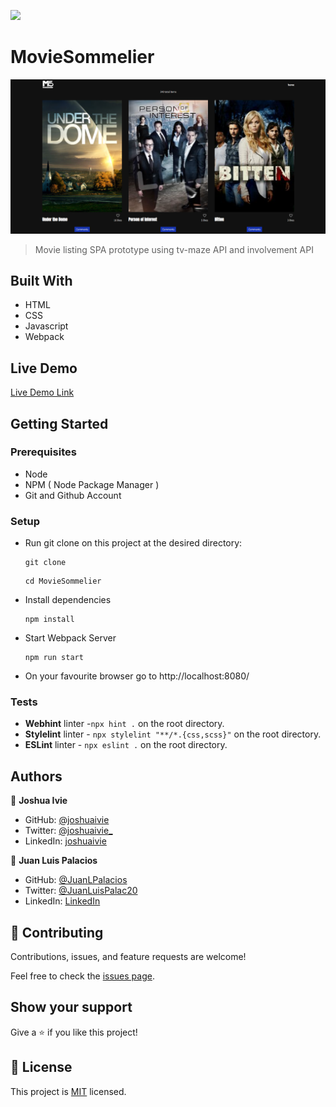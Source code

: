 ![](https://img.shields.io/badge/Microverse-blueviolet)

# MovieSommelier

![screenshot](./screenshot.png)

> Movie listing SPA prototype using tv-maze API and involvement API

## Built With

- HTML
- CSS
- Javascript
- Webpack

## Live Demo

[Live Demo Link](https://juanlpalacios.github.io/MovieSommelier/)

## Getting Started

### Prerequisites

- Node
- NPM ( Node Package Manager )
- Git and Github Account

### Setup

- Run git clone on this project at the desired directory:
  ```
  git clone
  ```
  ```
  cd MovieSommelier
  ```
- Install dependencies

  ```
  npm install
  ```

- Start Webpack Server
  ```
  npm run start
  ```
- On your favourite browser go to http://localhost:8080/

### Tests

- **Webhint** linter -`npx hint .` on the root directory.
- **Stylelint** linter - `npx stylelint "**/*.{css,scss}"` on the root directory.
- **ESLint** linter - `npx eslint .` on the root directory.

## Authors

👤 **Joshua Ivie**

- GitHub: [@joshuaivie](https://github.com/joshuaivie)
- Twitter: [@joshuaivie\_](https://twitter.com/joshuaivie_)
- LinkedIn: [joshuaivie](https://linkedin.com/in/joshuaivie)

👤 **Juan Luis Palacios**

- GitHub: [@JuanLPalacios](https://github.com/JuanLPalacios)
- Twitter: [@JuanLuisPalac20](https://twitter.com/twitterhandle)
- LinkedIn: [LinkedIn](https://www.linkedin.com/in/juan-luis-palacios-p%C3%A9rez-95b39a228/)

## 🤝 Contributing

Contributions, issues, and feature requests are welcome!

Feel free to check the [issues page](https://github.com/joshuaivie/MovieSommelier/issues).

## Show your support

Give a ⭐️ if you like this project!

## 📝 License

This project is [MIT](./MIT.md) licensed.
